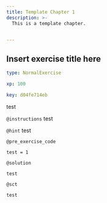 ```yaml
---
title: Template Chapter 1
description: >-
  This is a template chapter.


---
```

## Insert exercise title here

```yaml
type: NormalExercise

xp: 100

key: d04fe714eb
```

test

`@instructions`
test

`@hint`
test

`@pre_exercise_code`
```{r}
test = 1
```

`@solution`
```{r}
test
```
`@sct`
```{r}
test
```



